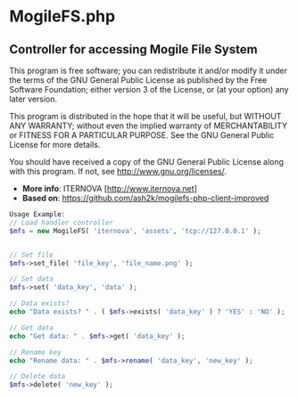 # MogileFS.php
## Controller for accessing Mogile File System

This program is free software; you can redistribute it and/or modify
it under the terms of the GNU General Public License as published by
the Free Software Foundation; either version 3 of the License, or
(at your option) any later version.

This program is distributed in the hope that it will be useful,
but WITHOUT ANY WARRANTY; without even the implied warranty of
MERCHANTABILITY or FITNESS FOR A PARTICULAR PURPOSE.  See the
GNU General Public License for more details.

You should have received a copy of the GNU General Public License
along with this program.  If not, see <http://www.gnu.org/licenses/>.

* **More info**: ITERNOVA [http://www.iternova.net]
* **Based on**: https://github.com/ash2k/mogilefs-php-client-improved

```php
Usage Example:
// Load handler controller
$mfs = new MogileFS( 'iternova', 'assets', 'tcp://127.0.0.1' );


// Set file
$mfs->set_file( 'file_key', 'file_name.png' );

// Set data
$mfs->set( 'data_key', 'data' );

// Data exists?
echo "Data exists? " . ( $mfs->exists( 'data_key' ) ? 'YES' : 'NO' );

// Get data
echo "Get data: " . $mfs->get( 'data_key' );

// Rename key
echo "Rename data: " . $mfs->rename( 'data_key', 'new_key' );

// Delete data
$mfs->delete( 'new_key' );
```